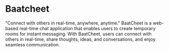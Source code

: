 ﻿# Baatcheet
 "Connect with others in real-time, anywhere, anytime."
 BaatCheet is a web-based real-time chat application that enables users to create temporary rooms for instant messaging. With BaatCheet, users can connect with others in real-time, share thoughts, ideas, and conversations, and enjoy seamless communication.
